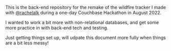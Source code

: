 This is the back-end repository for the remake of the wildfire tracker I made with [@rachelalk](https://github.com/rachelalk) during a one-day Couchbase Hackathon in August 2022.

I wanted to work a bit more with non-relational databases, and get some more practice in with back-end tech and testing.

Just getting things set up, will udpate this document more fully when things are a bit less messy!

